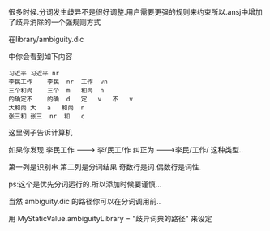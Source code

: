 很多时候.分词发生歧异不是很好调整.用户需要更强的规则来约束所以.ansj中增加了歧异消除的一个强规则方式

在library/ambiguity.dic

中你会看到如下内容

````
习近平	习近平	nr
李民工作	李民	nr	工作	vn
三个和尚	三个	m	和尚	n
的确定不	的确	d	定	v	不	v
大和尚	大	a	和尚	n
张三和	张三	nr	和	c
````
这里例子告诉计算机

如果你发现 李民工作 ---> 李/民工/作 纠正为 --->李民/工作/
这种类型..

第一列是识别串.第二列是分词结果.奇数行是词.偶数行是词性.

ps:这个是优先分词运行的.所以添加时候要谨慎...

当然 ambiguity.dic 的路径你可以在分词调用前..

用 MyStaticValue.ambiguityLibrary = "歧异词典的路径" 来设定

